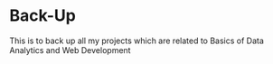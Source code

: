 # Back-Up
This is to back up all my projects which are related to Basics of Data Analytics and Web Development
